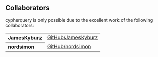 ## Collaborators

cypherquery is only possible due to the excellent work of the following collaborators:

<table><tbody>
<tr><th align="left">JamesKyburz</th><td><a href="https://github.com/JamesKyburz">GitHub/JamesKyburz</a></td></tr>
<tr><th align="left">nordsimon</th><td><a href="https://github.com/nordsimon">GitHub/nordsimon</a></td></tr>
</tbody></table>